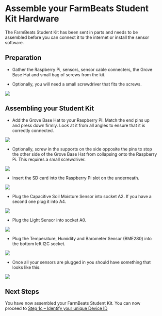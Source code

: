 Assemble your FarmBeats Student Kit Hardware
============================================

The FarmBeats Student Kit has been sent in parts and needs to be assembled
before you can connect it to the internet or install the sensor software.


Preparation
-----------

-   Gather the Raspberry Pi, sensors, sensor cable connecters, the Grove Base
    Hat and small bag of screws from the kit.

-   Optionally, you will need a small screwdriver that fits the screws.

![](media/07827c500685cce92f3e729cbab28c91.png)

Assembling your Student Kit
---------------------------

-   Add the Grove Base Hat to your Raspberry Pi. Match the end pins up and press
    down firmly. Look at it from all angles to ensure that it is correctly
    connected.

![](media/accd81a5b56cddbd26035a40a5be0c1d.png)

-   Optionally, screw in the supports on the side opposite the pins to stop the other side
    of the Grove Base Hat from collapsing onto the Raspberry Pi. This requires a
    small screwdriver.

![](media/72ed67ebced195c87cf8a82a796c286f.png)

-   Insert the SD card into the Raspberry Pi slot on the underneath.

![](media/97c4c4e554589a05a1637a181ef24d9a.jpg)

-   Plug the Capacitive Soil Moisture Sensor into socket A2. If you have a
    second one plug it into A4.

![](media/f5480d415f29c578760d73d7f20ef930.png)

-   Plug the Light Sensor into socket A0.

![](media/d13a81eb0f03be4b60cd1230990784d3.png)

-   Plug the Temperature, Humidity and Barometer Sensor (BME280) into the bottom
    left I2C socket.

![](media/10bf337bf57976cb561754df48831bc3.png)

-   Once all your sensors are plugged in you should have something that looks
    like this.

![](media/a4cc239a3b0b67e827a8b603e43d96e0.png)

Next Steps
----------

You have now assembled your FarmBeats Student Kit. You can now proceed to [Step
1c – Identify your unique Device
ID](https://github.com/richstep/studentkit/blob/master/Indoor-m1/1c_Identify_your_unique_Device_ID.md)
